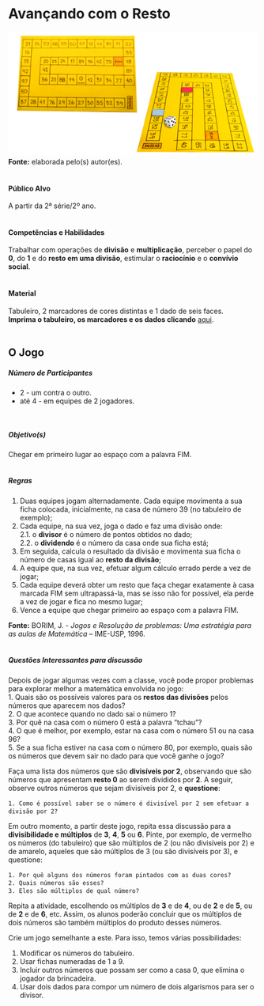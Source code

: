 # Avançando com o Resto  

![Avançando com o Resto](/imagens/jogos/avancando-com-o-resto.png "Avançando com o Resto")  
**Fonte:** elaborada pelo(s) autor(es).  
<br>

#### <i class="fa fa-user"></i> Público Alvo
A partir da 2ª série/2º ano.  
<br>

#### <i class="fa fa-child"></i> Competências e Habilidades  
Trabalhar com operações de **divisão** e **multiplicação**, perceber o papel do **0**, do **1** e do **resto em uma divisão**, estimular o **raciocínio** e o **convívio social**.  
<br>

#### <i class="fa fa-scissors"></i> Material  
Tabuleiro, 2 marcadores de cores distintas e 1 dado de seis faces.  
**Imprima o tabuleiro, os marcadores e os dados clicando** [aqui](http://www.ibilce.unesp.br/Home/Departamentos/Matematica/labmat/avancando.pdf).  
<br>

## <div class="row text-center">O Jogo</div>  
##### <i class="fa fa-users"></i> Número de Participantes  
- 2 - um contra o outro.  
- até 4 - em equipes de 2 jogadores.  
<br>  

##### <i class="fa fa-trophy"></i> Objetivo(s)  
Chegar em primeiro lugar ao espaço com a palavra FIM.  
<br>
##### <i class="fa fa-thumb-tack"></i> Regras   
  1.  Duas equipes jogam alternadamente. Cada equipe movimenta a sua ficha colocada, inicialmente, na casa de número 39 (no tabuleiro de exemplo);  
  2.	Cada equipe, na sua vez, joga o dado e faz uma divisão onde:  
    2.1.	o **divisor** é o número de pontos obtidos no dado;  
    2.2.	o **dividendo** é o número da casa onde sua ficha está;  
  3.	Em seguida, calcula o resultado da divisão e movimenta sua ficha o número de casas igual ao **resto da divisão**;  
  4.	A equipe que, na sua vez, efetuar algum cálculo errado perde a vez de jogar;  
  5.	Cada equipe deverá obter um resto que faça chegar exatamente à casa marcada FIM sem ultrapassá-la, mas se isso não for possível, ela perde a vez de jogar e fica no mesmo lugar;  
  6.	Vence a equipe que chegar primeiro ao espaço com a palavra FIM.<br>  


  **Fonte:** BORIM, J. - *Jogos e Resolução de problemas: Uma estratégia para as aulas de Matemática* – IME-USP, 1996.  
  <br>  
##### <i class="fa fa-thumb-tack"></i> Questões Interessantes para discussão  
Depois de jogar algumas vezes com a classe, você pode propor problemas para explorar melhor a matemática envolvida no jogo:  
    1. Quais são os possíveis valores para os **restos das divisões** pelos números que aparecem nos dados?  
    2. O que acontece quando no dado sai o número 1?  
    3. Por quê na casa com o número 0 está a palavra “tchau”?  
    4. O que é melhor, por exemplo, estar na casa com o número 51 ou na casa 96?  
    5. Se a sua ficha estiver na casa com o número 80, por exemplo, quais são os números que devem sair no dado para que você ganhe o jogo?  

Faça uma lista dos números que são **divisíveis por 2**, observando que são números que apresentam **resto 0** ao serem divididos por **2**. A seguir, observe outros números que sejam divisíveis por 2, e **questione**:  

    1. Como é possível saber se o número é divisível por 2 sem efetuar a divisão por 2?  

Em outro momento, a partir deste jogo, repita essa discussão para a **divisibilidade e múltiplos** de **3**, **4**, **5** ou **6**. Pinte, por exemplo, de vermelho os números (do tabuleiro) que são múltiplos de 2 (ou não divisíveis por 2) e de amarelo, aqueles que são múltiplos de 3 (ou são divisíveis por 3), e questione:  

    1. Por quê alguns dos números foram pintados com as duas cores?  
    2. Quais números são esses?  
    3. Eles são múltiplos de qual número?  

Repita a atividade, escolhendo os múltiplos de **3** e de **4**, ou de **2** e de **5**, ou de **2** e de **6**, etc. Assim, os alunos poderão concluir que os múltiplos de dois números são também múltiplos do produto desses números.  

Crie um jogo semelhante a este. Para isso, temos várias possibilidades:  
1.  Modificar os números do tabuleiro.  
2.  Usar fichas numeradas de 1 a 9.  
3.  Incluir outros números que possam ser como a casa 0, que elimina o jogador da brincadeira.  
4.  Usar dois dados para compor um número de dois algarismos para ser o divisor.  
<br>  
<br>  
